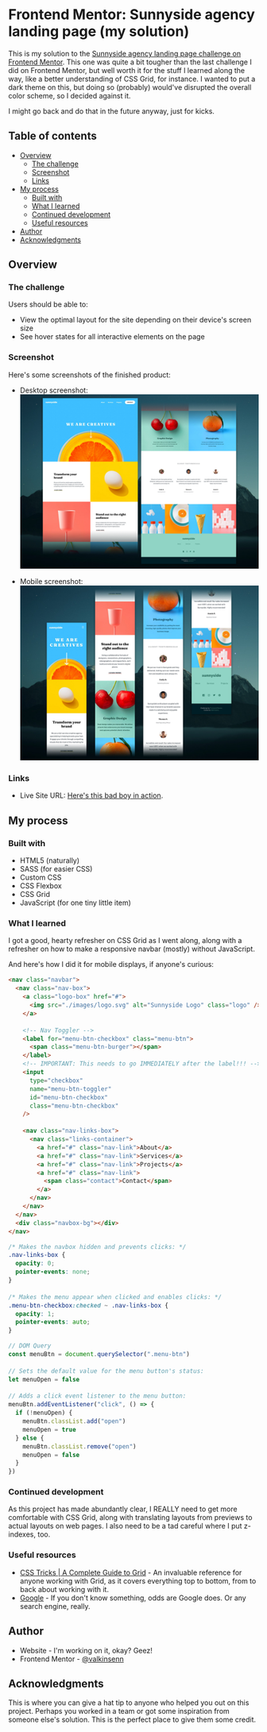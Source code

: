 # Frontend Mentor: Sunnyside agency landing page (my solution)

This is my solution to the [Sunnyside agency landing page challenge on Frontend Mentor](https://www.frontendmentor.io/challenges/sunnyside-agency-landing-page-7yVs3B6ef). This one was quite a bit tougher than the last challenge I did on Frontend Mentor, but well worth it for the stuff I learned along the way, like a better understanding of CSS Grid, for instance. I wanted to put a dark theme on this, but doing so (probably) would've disrupted the overall color scheme, so I decided against it.

I might go back and do that in the future anyway, just for kicks.

## Table of contents

- [Overview](#overview)
  - [The challenge](#the-challenge)
  - [Screenshot](#screenshot)
  - [Links](#links)
- [My process](#my-process)
  - [Built with](#built-with)
  - [What I learned](#what-i-learned)
  - [Continued development](#continued-development)
  - [Useful resources](#useful-resources)
- [Author](#author)
- [Acknowledgments](#acknowledgments)

## Overview

### The challenge

Users should be able to:

- View the optimal layout for the site depending on their device's screen size
- See hover states for all interactive elements on the page

### Screenshot

Here's some screenshots of the finished product:

- Desktop screenshot:
  ![Desktop Screenshot](./screenshots/desktop-screenshot.png)

- Mobile screenshot:
  ![Mobile Screenshot](./screenshots/mobile-screenshot.png)

### Links

- Live Site URL: [Here's this bad boy in action](https://valkinsenn.github.io/frontend-mentor--sunnyside-agency-landing-page/).

## My process

### Built with

- HTML5 (naturally)
- SASS (for easier CSS)
- Custom CSS
- CSS Flexbox
- CSS Grid
- JavaScript (for one tiny little item)

### What I learned

I got a good, hearty refresher on CSS Grid as I went along, along with a refresher on how to make a responsive navbar (mostly) without JavaScript.

And here's how I did it for mobile displays, if anyone's curious:

```html
<nav class="navbar">
  <nav class="nav-box">
    <a class="logo-box" href="#">
      <img src="./images/logo.svg" alt="Sunnyside Logo" class="logo" />
    </a>

    <!-- Nav Toggler -->
    <label for="menu-btn-checkbox" class="menu-btn">
      <span class="menu-btn-burger"></span>
    </label>
    <!-- IMPORTANT: This needs to go IMMEDIATELY after the label!!! -->
    <input
      type="checkbox"
      name="menu-btn-toggler"
      id="menu-btn-checkbox"
      class="menu-btn-checkbox"
    />

    <nav class="nav-links-box">
      <nav class="links-container">
        <a href="#" class="nav-link">About</a>
        <a href="#" class="nav-link">Services</a>
        <a href="#" class="nav-link">Projects</a>
        <a href="#" class="nav-link">
          <span class="contact">Contact</span>
        </a>
      </nav>
    </nav>
  </nav>
  <div class="navbox-bg"></div>
</nav>
```

```css
/* Makes the navbox hidden and prevents clicks: */
.nav-links-box {
  opacity: 0;
  pointer-events: none;
}

/* Makes the menu appear when clicked and enables clicks: */
.menu-btn-checkbox:checked ~ .nav-links-box {
  opacity: 1;
  pointer-events: auto;
}
```

```js
// DOM Query
const menuBtn = document.querySelector(".menu-btn")

// Sets the default value for the menu button's status:
let menuOpen = false

// Adds a click event listener to the menu button:
menuBtn.addEventListener("click", () => {
  if (!menuOpen) {
    menuBtn.classList.add("open")
    menuOpen = true
  } else {
    menuBtn.classList.remove("open")
    menuOpen = false
  }
})
```

### Continued development

As this project has made abundantly clear, I REALLY need to get more comfortable with CSS Grid, along with translating layouts from previews to actual layouts on web pages. I also need to be a tad careful where I put z-indexes, too.

### Useful resources

- [CSS Tricks | A Complete Guide to Grid](https://css-tricks.com/snippets/css/complete-guide-grid/) - An invaluable reference for anyone working with Grid, as it covers everything top to bottom, from to back about working with it.
- [Google](https://www.google.com) - If you don't know something, odds are Google does. Or any search engine, really.

## Author

- Website - I'm working on it, okay? Geez!
- Frontend Mentor - [@valkinsenn](https://www.frontendmentor.io/profile/valkinsenn)

## Acknowledgments

This is where you can give a hat tip to anyone who helped you out on this project. Perhaps you worked in a team or got some inspiration from someone else's solution. This is the perfect place to give them some credit.
